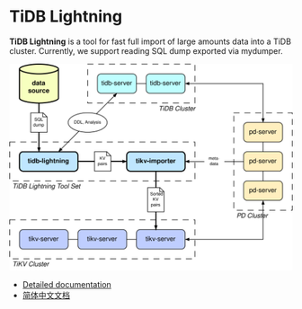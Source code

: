 # TiDB Lightning

**TiDB Lightning** is a tool for fast full import of large amounts data into a TiDB cluster.
Currently, we support reading SQL dump exported via mydumper.

![](docs/en_US/tidb-lightning.svg)

* [Detailed documentation](docs/en_US/README.md)
* [简体中文文档](docs/zh_CN/README.md)
